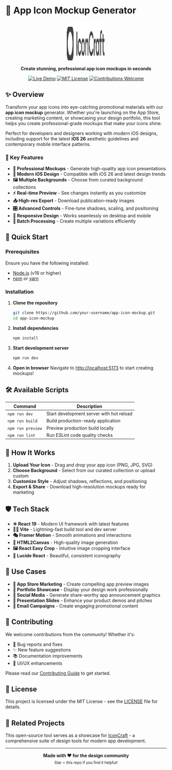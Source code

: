 # 📱 App Icon Mockup Generator

<div align="center">
  <img src="public/logo.svg" alt="App Icon Mockup" width="120" height="120">
  
  **Create stunning, professional app icon mockups in seconds**
  
  [![Live Demo](https://img.shields.io/badge/🚀-Live%20Demo-blue?style=for-the-badge)](https://your-demo-url.com)
  [![MIT License](https://img.shields.io/badge/📄-MIT%20License-green?style=for-the-badge)](LICENSE)
  [![Contributions Welcome](https://img.shields.io/badge/🤝-Contributions%20Welcome-orange?style=for-the-badge)](CONTRIBUTING.md)
</div>

## ✨ Overview

Transform your app icons into eye-catching promotional materials with our **app icon mockup** generator. Whether you're launching on the App Store, creating marketing content, or showcasing your design portfolio, this tool helps you create professional-grade mockups that make your icons shine.

Perfect for developers and designers working with modern iOS designs, including support for the latest **iOS 26** aesthetic guidelines and contemporary mobile interface patterns.

### 🎯 Key Features

- **🎨 Professional Mockups** - Generate high-quality app icon presentations
- **📱 Modern iOS Design** - Compatible with iOS 26 and latest design trends  
- **🖼️ Multiple Backgrounds** - Choose from curated background collections
- **⚡ Real-time Preview** - See changes instantly as you customize
- **📤 High-res Export** - Download publication-ready images
- **🎛️ Advanced Controls** - Fine-tune shadows, scaling, and positioning
- **📱 Responsive Design** - Works seamlessly on desktop and mobile
- **🔄 Batch Processing** - Create multiple variations efficiently

## 🚀 Quick Start

### Prerequisites

Ensure you have the following installed:
- [Node.js](https://nodejs.org/) (v18 or higher)
- [npm](https://www.npmjs.com/) or [yarn](https://yarnpkg.com/)

### Installation

1. **Clone the repository**
   ```bash
   git clone https://github.com/your-username/app-icon-mockup.git
   cd app-icon-mockup
   ```

2. **Install dependencies**
   ```bash
   npm install
   ```

3. **Start development server**
   ```bash
   npm run dev
   ```

4. **Open in browser**
   Navigate to [http://localhost:5173](http://localhost:5173) to start creating mockups!

## 🛠️ Available Scripts

| Command | Description |
|---------|-------------|
| `npm run dev` | Start development server with hot reload |
| `npm run build` | Build production-ready application |
| `npm run preview` | Preview production build locally |
| `npm run lint` | Run ESLint code quality checks |

## 🎨 How It Works

1. **Upload Your Icon** - Drag and drop your app icon (PNG, JPG, SVG)
2. **Choose Background** - Select from our curated collection or upload custom
3. **Customize Style** - Adjust shadows, reflections, and positioning
4. **Export & Share** - Download high-resolution mockups ready for marketing

## 🛡️ Tech Stack

- **⚛️ React 19** - Modern UI framework with latest features
- **🏃‍♂️ Vite** - Lightning-fast build tool and dev server
- **🎭 Framer Motion** - Smooth animations and interactions
- **🎯 HTML2Canvas** - High-quality image generation
- **🖼️ React Easy Crop** - Intuitive image cropping interface
- **🎪 Lucide React** - Beautiful, consistent iconography

## 🌟 Use Cases

- **📢 App Store Marketing** - Create compelling app preview images
- **💼 Portfolio Showcase** - Display your design work professionally  
- **📱 Social Media** - Generate share-worthy app announcement graphics
- **🎯 Presentation Slides** - Enhance your product demos and pitches
- **📧 Email Campaigns** - Create engaging promotional content

## 🤝 Contributing

We welcome contributions from the community! Whether it's:

- 🐛 Bug reports and fixes
- ✨ New feature suggestions
- 📚 Documentation improvements
- 🎨 UI/UX enhancements

Please read our [Contributing Guide](CONTRIBUTING.md) to get started.

## 📄 License

This project is licensed under the MIT License - see the [LICENSE](LICENSE) file for details.

## 🔗 Related Projects

This open-source tool serves as a showcase for [IconCraft](https://iconcraft.com) - a comprehensive suite of design tools for modern app development.

---

<div align="center">
  <strong>Made with ❤️ for the design community</strong>
  <br>
  <sub>Star ⭐ this repo if you find it helpful!</sub>
</div>
